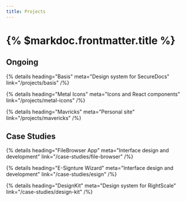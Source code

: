 ```yaml
---
title: Projects
---
```


# {% $markdoc.frontmatter.title %}

## Ongoing

{% details
  heading="Basis"
  meta="Design system for SecureDocs"
  link="/projects/basis"
/%}

{% details 
  heading="Metal Icons"
  meta="Icons and React components"
  link="/projects/metal-icons"
/%}

{% details
  heading="Mavricks"
  meta="Personal site"
  link="/projects/mavericks"
/%}

## Case Studies

{% details
  heading="FileBrowser App"
  meta="Interface design and development"
  link="/case-studies/file-browser" 
/%}

{% details 
  heading="E-Signture Wizard"
  meta="Interface design and development"
  link="/case-studies/esign" 
/%}

{% details
  heading="DesignKit"
  meta="Design system for RightScale"
  link="/case-studies/design-kit" 
/%}
